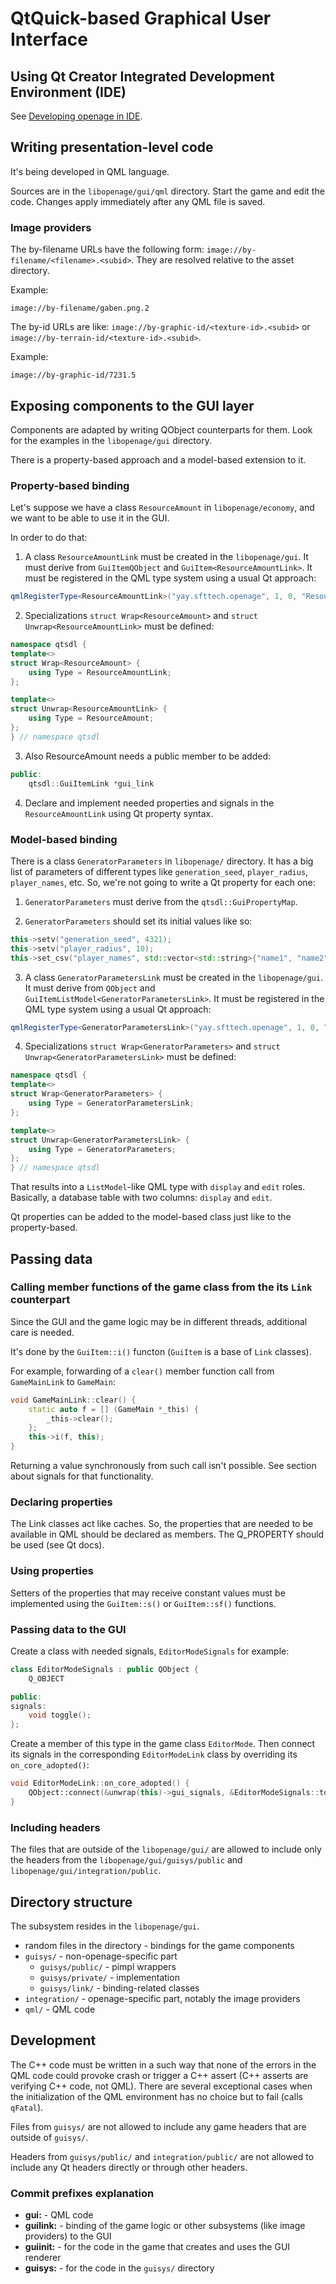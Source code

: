 # QtQuick-based Graphical User Interface

## Using Qt Creator Integrated Development Environment (IDE)

See [Developing openage in IDE](/doc/ide.md).

## Writing presentation-level code

It's being developed in QML language.

Sources are in the `libopenage/gui/qml` directory.
Start the game and edit the code.
Changes apply immediately after any QML file is saved.

### Image providers

The by-filename URLs have the following form: `image://by-filename/<filename>.<subid>`.
They are resolved relative to the asset directory.

Example:

	image://by-filename/gaben.png.2

The by-id URLs are like: `image://by-graphic-id/<texture-id>.<subid>` or `image://by-terrain-id/<texture-id>.<subid>`.

Example:

	image://by-graphic-id/7231.5

## Exposing components to the GUI layer

Components are adapted by writing QObject counterparts for them.
Look for the examples in the `libopenage/gui` directory.

There is a property-based approach and a model-based extension to it.

### Property-based binding

Let's suppose we have a class `ResourceAmount` in `libopenage/economy`, and we want to be able to use it in the GUI.

In order to do that:

1. A class `ResourceAmountLink` must be created in the `libopenage/gui`.
It must derive from `GuiItemQObject` and `GuiItem<ResourceAmountLink>`.
It must be registered in the QML type system using a usual Qt approach:
```cpp
qmlRegisterType<ResourceAmountLink>("yay.sfttech.openage", 1, 0, "ResourceAmount");
```

2. Specializations `struct Wrap<ResourceAmount>` and `struct Unwrap<ResourceAmountLink>` must be defined:
```cpp
namespace qtsdl {
template<>
struct Wrap<ResourceAmount> {
	using Type = ResourceAmountLink;
};

template<>
struct Unwrap<ResourceAmountLink> {
	using Type = ResourceAmount;
};
} // namespace qtsdl
```

3. Also ResourceAmount needs a public member to be added:
```cpp
public:
	qtsdl::GuiItemLink *gui_link
```

4. Declare and implement needed properties and signals in the `ResourceAmountLink` using Qt property syntax.

### Model-based binding

There is a class `GeneratorParameters` in `libopenage/` directory.
It has a big list of parameters of different types like `generation_seed`, `player_radius`, `player_names`, etc.
So, we're not going to write a Qt property for each one:

1. `GeneratorParameters` must derive from the `qtsdl::GuiPropertyMap`.

2. `GeneratorParameters` should set its initial values like so:
```cpp
this->setv("generation_seed", 4321);
this->setv("player_radius", 10);
this->set_csv("player_names", std::vector<std::string>{"name1", "name2"});
```

3. A class `GeneratorParametersLink` must be created in the `libopenage/gui`.
It must derive from `QObject` and `GuiItemListModel<GeneratorParametersLink>`.
It must be registered in the QML type system using a usual Qt approach:
```cpp
qmlRegisterType<GeneratorParametersLink>("yay.sfttech.openage", 1, 0, "GeneratorParameters");
```

4. Specializations `struct Wrap<GeneratorParameters>` and `struct Unwrap<GeneratorParametersLink>` must be defined:
```cpp
namespace qtsdl {
template<>
struct Wrap<GeneratorParameters> {
	using Type = GeneratorParametersLink;
};

template<>
struct Unwrap<GeneratorParametersLink> {
	using Type = GeneratorParameters;
};
} // namespace qtsdl
```

That results into a `ListModel`-like QML type with `display` and `edit` roles.
Basically, a database table with two columns: `display` and `edit`.

Qt properties can be added to the model-based class just like to the property-based.

## Passing data

### Calling member functions of the game class from the its `Link` counterpart

Since the GUI and the game logic may be in different threads, additional care is needed.

It's done by the `GuiItem::i()` functon (`GuiItem` is a base of `Link` classes).

For example, forwarding of a `clear()` member function call from `GameMainLink` to `GameMain`:
```cpp
void GameMainLink::clear() {
	static auto f = [] (GameMain *_this) {
		_this->clear();
	};
	this->i(f, this);
}
```

Returning a value synchronously from such call isn't possible.
See section about signals for that functionality.

### Declaring properties

The Link classes act like caches.
So, the properties that are needed to be available in QML should be declared as members.
The Q_PROPERTY should be used (see Qt docs).

### Using properties

Setters of the properties that may receive constant values must be implemented using the `GuiItem::s()` or `GuiItem::sf()` functions.

### Passing data to the GUI

Create a class with needed signals, `EditorModeSignals` for example:
```cpp
class EditorModeSignals : public QObject {
	Q_OBJECT

public:
signals:
	void toggle();
};
```

Create a member of this type in the game class `EditorMode`.
Then connect its signals in the corresponding `EditorModeLink` class by overriding its `on_core_adopted()`:
```cpp
void EditorModeLink::on_core_adopted() {
	QObject::connect(&unwrap(this)->gui_signals, &EditorModeSignals::toggle, this, &EditorModeLink::toggle);
}
```

### Including headers

The files that are outside of the `libopenage/gui/` are allowed to include only the headers from the `libopenage/gui/guisys/public` and `libopenage/gui/integration/public`.

## Directory structure

The subsystem resides in the `libopenage/gui`.

* random files in the directory - bindings for the game components
* `guisys/` - non-openage-specific part
    * `guisys/public/` - pimpl wrappers
    * `guisys/private/` - implementation
    * `guisys/link/` - binding-related classes
* `integration/` - openage-specific part, notably the image providers
* `qml/` - QML code

## Development

The C++ code must be written in a such way that none of the errors in the QML code could provoke crash or trigger a C++ assert (C++ asserts are verifying C++ code, not QML).
There are several exceptional cases when the initialization of the QML environment has no choice but to fail (calls `qFatal`).

Files from `guisys/` are not allowed to include any game headers that are outside of `guisys/`.

Headers from `guisys/public/` and `integration/public/` are not allowed to include any Qt headers directly or through other headers.

### Commit prefixes explanation

* **gui:** - QML code
* **guilink:** - binding of the game logic or other subsystems (like image providers) to the GUI
* **guiinit:** - for the code in the game that creates and uses the GUI renderer
* **guisys:** - for the code in the `guisys/` directory
